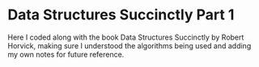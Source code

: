 # Data Structures Succinctly Part 1

Here I coded along with the book Data Structures Succinctly by Robert Horvick, making sure I understood the algorithms being used and adding my own notes for future reference.
